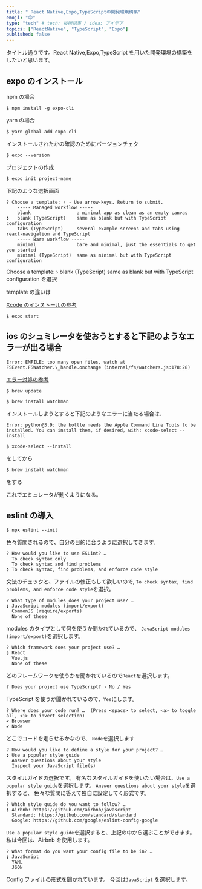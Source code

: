 ```yaml
---
title: " React Native,Expo,TypeScriptの開発環境構築"
emoji: "😊"
type: "tech" # tech: 技術記事 / idea: アイデア
topics: ["ReactNative", "TypeScript", "Expo"]
published: false
---
```


タイトル通りです。React Native,Expo,TypeScript を用いた開発環境の構築をしたいと思います。

## expo のインストール

npm の場合

```
$ npm install -g expo-cli
```

yarn の場合

```
$ yarn global add expo-cli
```

インストールされたかの確認のためにバージョンチェク

```
$ expo --version
```

プロジェクトの作成

```
$ expo init project-name
```

下記のような選択画面

```
? Choose a template: › - Use arrow-keys. Return to submit.
    ----- Managed workflow -----
    blank                 a minimal app as clean as an empty canvas
❯   blank (TypeScript)    same as blank but with TypeScript configuration
    tabs (TypeScript)     several example screens and tabs using react-navigation and TypeScript
    ----- Bare workflow -----
    minimal               bare and minimal, just the essentials to get you started
    minimal (TypeScript)  same as minimal but with TypeScript configuration
```

Choose a template: › blank (TypeScript) same as blank but with TypeScript configuration
を選択

template の違いは

[Xcode のインストールの参考](https://docs.expo.io/workflow/ios-simulator/?redirected)

```
$ expo start
```

## ios のシュミレータを使おうとすると下記のようなエラーが出る場合

`Error: EMFILE: too many open files, watch at FSEvent.FSWatcher.\_handle.onchange (internal/fs/watchers.js:178:28)`

[エラー対処の参考](https://stackoverflow.com/questions/58675179/error-emfile-too-many-open-files-react-native-cli)

```
$ brew update
```

```
$ brew install watchman
```

インストールしようとすると下記のようなエラーに当たる場合は、

`Error: python@3.9: the bottle needs the Apple Command Line Tools to be installed. You can install them, if desired, with: xcode-select --install`

```
$ xcode-select --install
```

をしてから

```
$ brew install watchman
```

をする

これでエミュレータが動くようになる。

## eslint の導入

```
$ npx eslint --init
```

色々質問されるので、自分の目的に合うように選択してきます。

```
? How would you like to use ESLint? …
  To check syntax only
  To check syntax and find problems
❯ To check syntax, find problems, and enforce code style
```

文法のチェックと、ファイルの修正もして欲しいので,
`To check syntax, find problems, and enforce code style`を選択。

```
? What type of modules does your project use? …
❯ JavaScript modules (import/export)
  CommonJS (require/exports)
  None of these
```

modules のタイプとして何を使うか聞かれているので、
`JavaScript modules (import/export)`を選択します。

```
? Which framework does your project use? …
❯ React
  Vue.js
  None of these
```

どのフレームワークを使うかを聞かれているので`React`を選択します。

```
? Does your project use TypeScript? › No / Yes
```

TypeScript を使うか聞かれているので、`Yes`にします。

```
? Where does your code run? …  (Press <space> to select, <a> to toggle all, <i> to invert selection)
✔ Browser
✔ Node
```

どこでコードを走らせるかなので、
`Node`を選択します

```
? How would you like to define a style for your project? …
❯ Use a popular style guide
  Answer questions about your style
  Inspect your JavaScript file(s)
```

スタイルガイドの選択です。
有名なスタイルガイドを使いたい場合は、`Use a popular style guide`を選択します。
`Answer questions about your style`を選択すると、
色々な質問に答えて独自に設定してく形式です。

```
? Which style guide do you want to follow? …
❯ Airbnb: https://github.com/airbnb/javascript
  Standard: https://github.com/standard/standard
  Google: https://github.com/google/eslint-config-google
```

`Use a popular style guide`を選択すると、上記の中から選ぶことができます。
私は今回は、Airbnb を使用します。

```
? What format do you want your config file to be in? …
❯ JavaScript
  YAML
  JSON
```

Config ファイルの形式を聞かれています。
今回は`JavaScript` を選択します。
